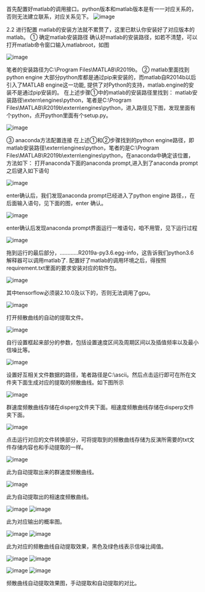 首先配置好matlab的调用接口。python版本和matlab版本是有一一对应关系的，否则无法建立联系，对应关系见下。
![image](https://github.com/whitekiral/0/assets/102890528/f639e6f1-52e7-40d5-b696-d003b898c103)

2.2 进行配置
matlab的安装方法就不累赘了，这里已默认你安装好了对应版本的matlab。
① 确定matlab安装路径
确认好matlab的安装路径，如若不清楚，可以打开matlab命令窗口输入matlabroot，如图

![image](https://github.com/whitekiral/0/assets/102890528/9b9da44e-b93f-4167-afbc-a64e2a29b6a6)

笔者的安装路径为C:\Program Files\MATLAB\R2019b。
② matlab里面找到python engine
大部分python库都是通过pip来安装的，而matlab自R2014b以后引入了MATLAB engine这一功能, 提供了对Python的支持，matlab.engine的安装不是通过pip安装的。
在上述步骤①中的matlab的安装路径里找到： matlab安装路径\extern\engines\python，笔者是C:\Program Files\MATLAB\R2019b\extern\engines\python，进入路径见下图，发现里面有个python，点开python里面有个setup.py。

![image](https://github.com/whitekiral/0/assets/102890528/160da60b-b395-4158-bc51-5319c8f93691)

③ anaconda方法配置连接
在上述①和②步骤找到的python engine路径，即matlab安装路径\extern\engines\python，笔者的是C:\Program Files\MATLAB\R2019b\extern\engines\python，在anaconda中确定该位置，方法如下：
打开anaconda下面的anaconda prompt,进入到了anaconda prompt 之后键入如下语句

![image](https://github.com/whitekiral/0/assets/102890528/13cce5cf-dcde-4586-81fe-455099c56e0c)

enter确认后，我们发现anaconda prompt已经进入了python engine 路径，，在后面输入语句，见下面的图，enter 确认。

![image](https://github.com/whitekiral/0/assets/102890528/92d2677e-65ea-40f0-ad61-d0a20011907c)

enter确认后发现anaconda prompt界面运行一堆语句，咱不用管，见下运行过程

![image](https://github.com/whitekiral/0/assets/102890528/6e089204-f1d1-40a0-b7f1-3ee7ed4357df)

拖到运行的最后部分，............R2019a-py3.6.egg-info，这告诉我们python3.6解释器可以调用matlab了.
配置好了matlab的调用环境之后，得按照requirement.txt里面的要求安装对应的软件包。

![image](https://github.com/whitekiral/0/assets/102890528/8d661e4c-a16f-4e22-87a7-d03aad47f3c8)

其中tensorflow必须装2.10.0及以下的，否则无法调用了gpu。

![image](https://github.com/whitekiral/0/assets/102890528/28264eaf-8b5e-4d85-8383-8b27238c218a)

打开频散曲线的自动的提取文件。

![image](https://github.com/whitekiral/0/assets/102890528/0c9227a0-bd7b-4c7a-921a-7aca62cde43e)

自行设置框起来部分的参数，包括设置速度区间及周期区间以及插值频率以及最小信噪比等。

![image](https://github.com/whitekiral/0/assets/102890528/5af8b4c6-e443-4c30-9798-d661ab305631)

设置好互相关文件数据的路径，笔者路径是C:\ascii。然后点击运行即可在所在文件夹下面生成对应的提取的频散曲线。如下图所示

![image](https://github.com/whitekiral/0/assets/102890528/4246284b-c7fa-4863-a128-ca5b768d4a3d)

群速度频散曲线存储在disperg文件夹下面。相速度频散曲线存储在disperp文件夹下面。

![image](https://github.com/whitekiral/0/assets/102890528/43220a61-581c-45a8-9e31-a09353ceea39)

点击运行对应的文件转换部分，可将提取到的频散曲线存储为反演所需要的txt文件存储内容也和手动提取的一样。

![image](https://github.com/whitekiral/0/assets/102890528/ffd23bb6-179b-40fa-a7ec-a76b91822841)

此为自动提取出来的群速度频散曲线。

![image](https://github.com/whitekiral/0/assets/102890528/eb0c54a6-60ed-4f61-b904-277a9384e2a6)

此为自动提取出的相速度频散曲线。

![image](https://github.com/whitekiral/0/assets/102890528/883b67dd-009a-4165-9cfb-e5066d784e63) ![image](https://github.com/whitekiral/0/assets/102890528/f7224be3-9565-43ca-9fce-b20fabb06454)

此为对应输出的概率图。

![image](https://github.com/whitekiral/0/assets/102890528/4194c80e-c6a0-4749-a282-8000fdbb0ea6) ![image](https://github.com/whitekiral/0/assets/102890528/f0c030e9-28bc-4af0-87ef-1f5cab0d6432)

此为对应的频散曲线自动提取效果，黑色及绿色线表示信噪比阈值。

![image](https://github.com/whitekiral/0/assets/102890528/fb39f317-59df-4069-8dc6-fcb90b70d04e) ![image](https://github.com/whitekiral/0/assets/102890528/13a66c8c-2da6-4614-93bd-d2747a1e233b)

![image](https://github.com/whitekiral/0/assets/102890528/651ff6a4-38ad-4d0a-9649-afdceb7a685f) ![image](https://github.com/whitekiral/0/assets/102890528/9cdea391-e649-429c-a93c-7d079392c210)

频散曲线自动提取效果图，手动提取和自动提取的对比。











